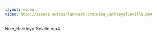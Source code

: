```yaml
---
layout: video
video: http://assets.switzerlandwest.com/Nike_BarkleyofSeville.mp4
---
```

Nike_BarkleyofSeville.mp4
